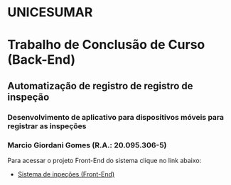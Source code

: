 # UNICESUMAR

# Trabalho de Conclusão de Curso (Back-End)

## Automatização de registro de registro de inspeção

### Desenvolvimento de aplicativo para dispositivos móveis para registrar as inspeções

### Marcio Giordani Gomes (R.A.: 20.095.306-5)

Para acessar o projeto Front-End do sistema clique no link abaixo:

-   [Sistema de inpeções (Front-End)](https://github.com/ra-200953065/tcc-front-end)
